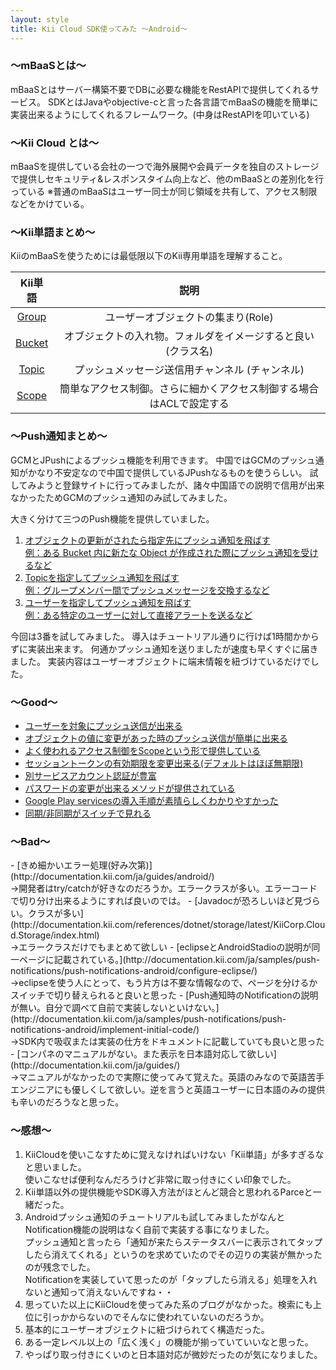 ```yaml
---
layout: style
title: Kii Cloud SDK使ってみた 〜Android〜
---
```

<h3> 〜mBaaSとは〜 </h3>

mBaaSとはサーバー構築不要でDBに必要な機能をRestAPIで提供してくれるサービス。
SDKとはJavaやobjective-cと言った各言語でmBaaSの機能を簡単に実装出来るようにしてくれるフレームワーク。(中身はRestAPIを叩いている)

<h3> 〜Kii Cloud とは〜 </h3>

mBaaSを提供している会社の一つで海外展開や会員データを独自のストレージで提供しセキュリティ&レスポンスタイム向上など、他のmBaaSとの差別化を行っている
※普通のmBaaSはユーザー同士が同じ領域を共有して、アクセス制限などをかけている。

<h3> 〜Kii単語まとめ〜 </h3>

KiiのmBaaSを使うためには最低限以下のKii専用単語を理解すること。

| Kii単語           | 説明                     |
| :---:             | :---:                    |
| [Group](http://documentation.kii.com/ja/starts/cloudsdk/cloudoverview/usergroup/)             | ユーザーオブジェクトの集まり(Role)|
| [Bucket](http://documentation.kii.com/ja/starts/cloudsdk/cloudoverview/bucket/)            | オブジェクトの入れ物。フォルダをイメージすると良い(クラス名)|
| [Topic](http://documentation.kii.com/ja/starts/cloudsdk/managing-push-notification/push_kiicloud/push-to-user/)             | プッシュメッセージ送信用チャンネル (チャンネル)|
| [Scope](http://documentation.kii.com/ja/starts/cloudsdk/cloudoverview/bucketscope/)             | 簡単なアクセス制御。さらに細かくアクセス制御する場合はACLで設定する|

<h3> 〜Push通知まとめ〜 </h3>

GCMとJPushによるプッシュ機能を利用できます。
中国ではGCMのプッシュ通知がかなり不安定なので中国で提供しているJPushなるものを使うらしい。
試してみようと登録サイトに行ってみましたが、諸々中国語での説明で信用が出来なかったためGCMのプッシュ通知のみ試してみました。

大きく分けて三つのPush機能を提供していました。
1. [オブジェクトの更新がされたら指定先にプッシュ通知を飛ばす<br>例：ある Bucket 内に新たな Object が作成された際にプッシュ通知を受けるなど](http://documentation.kii.com/ja/starts/cloudsdk/managing-push-notification/push_kiicloud/push-to-app/)
2. [Topicを指定してプッシュ通知を飛ばす<br>例：グループメンバー間でプッシュメッセージを交換するなど](http://documentation.kii.com/ja/starts/cloudsdk/managing-push-notification/push_kiicloud/push-to-user/)
3. [ユーザーを指定してプッシュ通知を飛ばす<br>例：ある特定のユーザーに対して直接アラートを送るなど](http://documentation.kii.com/ja/starts/cloudsdk/managing-push-notification/push_kiicloud/direct-push/)

今回は3番を試してみました。
導入はチュートリアル通りに行けば1時間かからずに実装出来ます。
何通かプッシュ通知を送りましたが速度も早くすぐに届きました。
実装内容はユーザーオブジェクトに端末情報を紐づけているだけでした。


<h3> 〜Good〜 </h3>

- [ユーザーを対象にプッシュ送信が出来る](http://documentation.kii.com/ja/guides/android/managing-push-notification/direct-push/)
- [オブジェクトの値に変更があった時のプッシュ送信が簡単に出来る](http://documentation.kii.com/ja/guides/android/managing-push-notification/push-to-app/)
- [よく使われるアクセス制御をScopeという形で提供している](http://documentation.kii.com/ja/guides/android/securing-data/)
- [セッショントークンの有効期限を変更出来る(デフォルトはほぼ無期限)](http://documentation.kii.com/ja/starts/cloudsdk/managing-users/accesstoken/)
- [別サービスアカウント認証が豊富](http://documentation.kii.com/ja/starts/cloudsdk/managing-users/external/)
- [パスワードの変更が出来るメソッドが提供されている](http://documentation.kii.com/ja/guides/android/managing-users/passwords/)
- [Google Play servicesの導入手順が素晴らしくわかりやすかった](http://documentation.kii.com/ja/samples/push-notifications/push-notifications-android/configure-eclipse/)
- [同期/非同期がスイッチで見れる](http://documentation.kii.com/ja/guides/android/quickstart/adding-kii-push-notification-to-your-application/adding-push-notification-gcm/)

<h3> 〜Bad〜 </h3>
- [きめ細かいエラー処理(好み次第)](http://documentation.kii.com/ja/guides/android/)
<br>→開発者はtry/catchが好きなのだろうか。エラークラスが多い。エラーコードで切り分け出来るようにすれば良いのでは。
- [Javadocが恐ろしいほど見づらい。クラスが多い](http://documentation.kii.com/references/dotnet/storage/latest/KiiCorp.Cloud.Storage/index.html)
<br>→エラークラスだけでもまとめて欲しい
- [eclipseとAndroidStadioの説明が同一ページに記載されている。](http://documentation.kii.com/ja/samples/push-notifications/push-notifications-android/configure-eclipse/)
<br>→eclipseを使う人にとって、もう片方は不要な情報なので、ページを分けるかスイッチで切り替えられると良いと思った
- [Push通知時のNotificationの説明が無い。自分で調べて自前で実装しないといけない。](http://documentation.kii.com/ja/samples/push-notifications/push-notifications-android/implement-initial-code/)
<br>→SDK内で吸収または実装の仕方をドキュメントに記載していても良いと思った
- [コンパネのマニュアルがない。また表示を日本語対応して欲しい](http://documentation.kii.com/ja/guides/)
<br>→マニュアルがなかったので実際に使ってみて覚えた。英語のみなので英語苦手エンジニアにも優しくして欲しい。逆を言うと英語ユーザーに日本語のみの提供も辛いのだろうなと思った。

<h3> 〜感想〜 </h3>

1. KiiCloudを使いこなすために覚えなければいけない「Kii単語」が多すぎるなと思いました。<br>
使いこなせば便利なんだろうけど非常に取っ付きにくい印象でした。
2. Kii単語以外の提供機能やSDK導入方法がほとんど競合と思われるParceと一緒だった。
3. Androidプッシュ通知のチュートリアルも試してみましたがなんとNotification機能の説明はなく自前で実装する事になりました。<br>
プッシュ通知と言ったら「通知が来たらステータスバーに表示されてタップしたら消えてくれる」というのを求めていたのでその辺りの実装が無かったのが残念でした。<br>
Notificationを実装していて思ったのが「タップしたら消える」処理を入れないと通知って消えないんですね・・<br>
4. 思っていた以上にKiiCloudを使ってみた系のブログがなかった。検索にも上位に引っかからないのでそんなに使われていないのだろうか。
5. 基本的にユーザーオブジェクトに紐づけられてく構造だった。
6. ある一定レベル以上の「広く浅く」の機能が揃っていていいなと思った。
7. やっぱり取っ付きにくいのと日本語対応が微妙だったのが気になりました。
